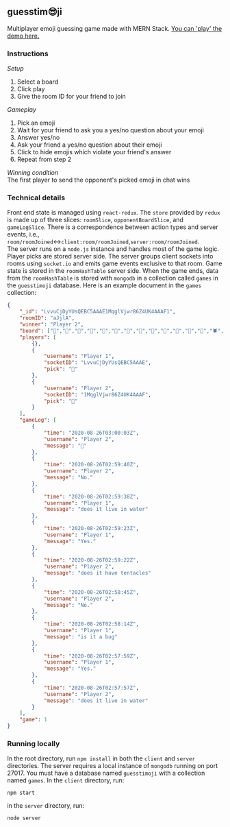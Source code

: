 ## guesstim😎ji
Multiplayer emoji guessing game made with MERN Stack. [You can 'play' the demo here.](http://toso.sh)

### Instructions
*Setup*
1. Select a board
2. Click play
3. Give the room ID for your friend to join

*Gameplay*
1. Pick an emoji
2. Wait for your friend to ask you a yes/no question about your emoji
3. Answer yes/no
4. Ask your friend a yes/no question about their emoji
5. Click to hide emojis which violate your friend's answer
6. Repeat from step 2

*Winning condition*  
The first player to send the opponent's picked emoji in chat wins

### Technical details
Front end state is managed using `react-redux`. The `store` provided by `redux` is made up of three slices: `roomSlice`, `opponentBoardSlice`, and `gameLogSlice`. There is a correspondence between action types and server events, i.e.,  
`room/roomJoined`↔`client:room/roomJoined`,`server:room/roomJoined`.  
The server runs on a `node.js` instance and handles most of the game logic. Player picks are stored server side. The server groups client sockets into rooms using `socket.io` and emits game events exclusive to that room. Game state is stored in the `roomHashTable` server side. When the game ends, data from the `roomHashTable` is stored with `mongodb` in a collection called `games` in the `guesstimoji` database. Here is an example document in the `games` collection:
```json
{
	"_id": "LvvuCjDyYUsQEBC5AAAE1MqglVjwr86Z4UK4AAAF1",
	"roomID": "aJjlA",
	"winner": "Player 2",
	"board": ["🦇","🐺","🐗","🐴","🦄","🐝","🐛","🦋","🐌","🐚","🐞","🐜","🦗","🕷","🦂","🦟","🦠","🐢","🐍","🦎","🦖","🦕","🐙","🦑","🦐","🦀","🐡","🐠","🐟","🐬","🐳","🐋","🦈","🐊","🦦"],
	"players": [
		{},
		{
			"username": "Player 1",
			"socketID": "LvvuCjDyYUsQEBC5AAAE",
			"pick": "🐙"
		},
		{
			"username": "Player 2",
			"socketID": "1MqglVjwr86Z4UK4AAAF",
			"pick": "🐍"
		}
	],
	"gameLog": [
		{
			"time": "2020-08-26T03:00:03Z",
			"username": "Player 2",
			"message": "🐙"
		},
		{
			"time": "2020-08-26T02:59:40Z",
			"username": "Player 2",
			"message": "No."
		},
		{
			"time": "2020-08-26T02:59:38Z",
			"username": "Player 1",
			"message": "does it live in water"
		},
		{
			"time": "2020-08-26T02:59:23Z",
			"username": "Player 1",
			"message": "Yes."
		},
		{
			"time": "2020-08-26T02:59:22Z",
			"username": "Player 2",
			"message": "does it have tentacles"
		},
		{
			"time": "2020-08-26T02:58:45Z",
			"username": "Player 2",
			"message": "No."
		},
		{
			"time": "2020-08-26T02:58:14Z",
			"username": "Player 1",
			"message": "is it a bug"
		},
		{
			"time": "2020-08-26T02:57:59Z",
			"username": "Player 1",
			"message": "Yes."
		},
		{
			"time": "2020-08-26T02:57:57Z",
			"username": "Player 2",
			"message": "does it live in water"
		}
	],
	"game": 1
}
```

### Running locally
In the root directory, run `npm install` in both the `client` and `server` directories. The server requires a local instance of `mongodb` running on port 27017. You must have a database named `guesstimoji` with a collection named `games`. In the `client` directory, run:
```shell
npm start
```
in the `server` directory, run:
```shell
node server
```
